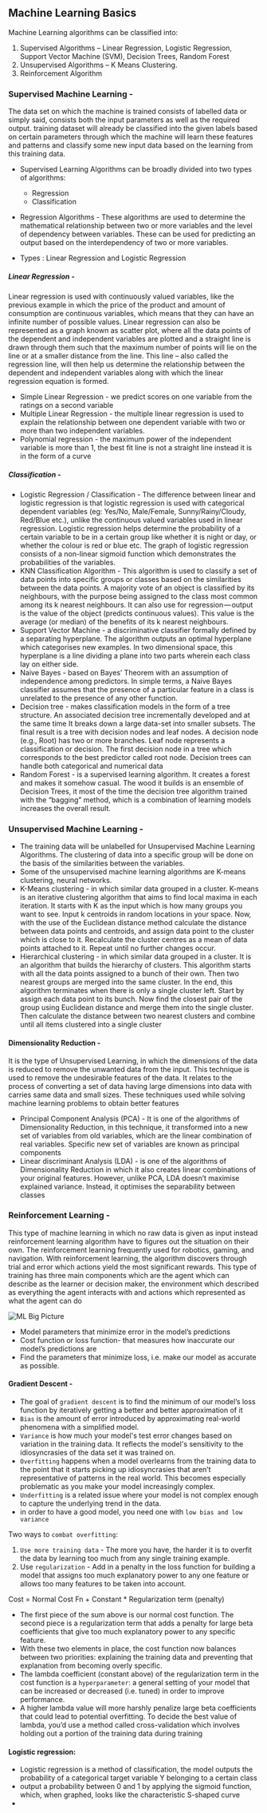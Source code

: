 ## Machine Learning Basics

Machine Learning algorithms can be classified into:

1. Supervised Algorithms – Linear Regression, Logistic Regression, Support Vector Machine (SVM), Decision Trees, Random Forest
2. Unsupervised Algorithms – K Means Clustering.
3. Reinforcement Algorithm

### Supervised Machine Learning - 
The data set on which the machine is trained consists of labelled data or simply said, consists both the input parameters as well as the required output. training dataset will already be classified into the given labels based on certain parameters through which the machine will learn these features and patterns and classify some new input data based on the learning from this training data.

* Supervised Learning Algorithms can be broadly divided into two types of algorithms:
    * Regression
    * Classification

* Regression Algorithms - These algorithms are used to determine the mathematical relationship between two or more variables and the level of dependency between variables. These can be used for predicting an output based on the interdependency of two or more variables.    
* Types : Linear Regression and Logistic Regression

##### Linear Regression - 
Linear regression is used with continuously valued variables, like the previous example in which the price of the product and amount of consumption are continuous variables, which means that they can have an infinite number of possible values. Linear regression can also be represented as a graph known as scatter plot, where all the data points of the dependent and independent variables are plotted and a straight line is drawn through them such that the maximum number of points will lie on the line or at a smaller distance from the line. This line – also called the regression line, will then help us determine the relationship between the dependent and independent variables along with which the linear regression equation is formed.
* Simple Linear Regression - we predict scores on one variable from the ratings on a second variable
* Multiple Linear Regression - the multiple linear regression is used to explain the relationship between one dependent variable with two or more than two independent variables.
* Polynomial regression - the maximum power of the independent variable is more than 1, the best fit line is not a straight line instead it is in the form of a curve

##### Classification - 
* Logistic Regression / Classification - The difference between linear and logistic regression is that logistic regression is used with categorical dependent variables (eg: Yes/No, Male/Female, Sunny/Rainy/Cloudy, Red/Blue etc.), unlike the continuous valued variables used in linear regression. Logistic regression helps determine the probability of a certain variable to be in a certain group like whether it is night or day, or whether the colour is red or blue etc. The graph of logistic regression consists of a non-linear sigmoid function which demonstrates the probabilities of the variables.
* KNN Classification Algorithm - This algorithm is used to classify a set of data points into specific groups or classes based on the similarities between the data points. A majority vote of an object is classified by its neighbours, with the purpose being assigned to the class most common among its k nearest neighbours. It can also use for regression — output is the value of the object (predicts continuous values). This value is the average (or median) of the benefits of its k nearest neighbours.
* Support Vector Machine - a discriminative classifier formally defined by a separating hyperplane. The algorithm outputs an optimal hyperplane which categorises new examples. In two dimensional space, this hyperplane is a line dividing a plane into two parts wherein each class lay on either side.
* Naive Bayes - based on Bayes’ Theorem with an assumption of independence among predictors. In simple terms, a Naive Bayes classifier assumes that the presence of a particular feature in a class is unrelated to the presence of any other function. 
* Decision tree - makes classification models in the form of a tree structure. An associated decision tree incrementally developed and at the same time It breaks down a large data-set into smaller subsets. The final result is a tree with decision nodes and leaf nodes. A decision node (e.g., Root) has two or more branches. Leaf node represents a classification or decision. The first decision node in a tree which corresponds to the best predictor called root node. Decision trees can handle both categorical and numerical data  
* Random Forest - is a supervised learning algorithm. It creates a forest and makes it somehow casual. The wood it builds is an ensemble of Decision Trees, it most of the time the decision tree algorithm trained with the “bagging” method, which is a combination of learning models increases the overall result.

### Unsupervised Machine Learning - 
* The training data will be unlabelled for Unsupervised Machine Learning Algorithms. The clustering of data into a specific group will be done on the basis of the similarities between the variables. 
* Some of the unsupervised machine learning algorithms are K-means clustering, neural networks.
* K-Means clustering - in which similar data grouped in a cluster. K-means is an iterative clustering algorithm that aims to find local maxima in each iteration. It starts with K as the input which is how many groups you want to see. Input k centroids in random locations in your space. Now, with the use of the Euclidean distance method calculate the distance between data points and centroids, and assign data point to the cluster which is close to it. Recalculate the cluster centres as a mean of data points attached to it. Repeat until no further changes occur.
* Hierarchical clustering - in which similar data grouped in a cluster. It is an algorithm that builds the hierarchy of clusters. This algorithm starts with all the data points assigned to a bunch of their own. Then two nearest groups are merged into the same cluster. In the end, this algorithm terminates when there is only a single cluster left. Start by assign each data point to its bunch. Now find the closest pair of the group using Euclidean distance and merge them into the single cluster. Then calculate the distance between two nearest clusters and combine until all items clustered into a single cluster  
  
#### Dimensionality Reduction -
It is the type of Unsupervised Learning, in which the dimensions of the data is reduced to remove the unwanted data from the input. This technique is used to remove the undesirable features of the data. It relates to the process of converting a set of data having large dimensions into data with carries same data and small sizes. These techniques used while solving machine learning problems to obtain better features

* Principal Component Analysis (PCA) - It is one of the algorithms of Dimensionality Reduction, in this technique, it transformed into a new set of variables from old variables, which are the linear combination of real variables. Specific new set of variables are known as principal components 
* Linear discriminant Analysis (LDA) - is one of the algorithms of Dimensionality Reduction in which it also creates linear combinations of your original features. However, unlike PCA, LDA doesn’t maximise explained variance. Instead, it optimises the separability between classes


### Reinforcement Learning - 
This type of machine learning in which no raw data is given as input instead reinforcement learning algorithm have to figures out the situation on their own. The reinforcement learning frequently used for robotics, gaming, and navigation. With reinforcement learning, the algorithm discovers through trial and error which actions yield the most significant rewards. This type of training has three main components which are the agent which can describe as the learner or decision maker, the environment which described as everything the agent interacts with and actions which represented as what the agent can do

![ML Big Picture](src/content/AppliedML.png)


* Model parameters that minimize error in the model’s predictions
* Cost function or loss function-  that measures how inaccurate our model’s predictions are
* Find the parameters that minimize loss, i.e. make our model as accurate as possible.

#### Gradient Descent -
* The goal of `gradient descent` is to find the minimum of our model’s loss function by iteratively getting a better and better approximation of it
* `Bias` is the amount of error introduced by approximating real-world phenomena with a simplified model.
* `Variance` is how much your model's test error changes based on variation in the training data. It reflects the model's sensitivity to the idiosyncrasies of the data set it was trained on.
* `Overfitting` happens when a model overlearns from the training data to the point that it starts picking up idiosyncrasies that aren’t representative of patterns in the real world. This becomes especially problematic as you make your model increasingly complex. 
* `Underfitting` is a related issue where your model is not complex enough to capture the underlying trend in the data.
* in order to have a good model, you need one with `low bias and low variance`

Two ways to `combat overfitting`:
1. `Use more training data` - The more you have, the harder it is to overfit the data by learning too much from any single training example.
2. Use `regularization` - Add in a penalty in the loss function for building a model that assigns too much explanatory power to any one feature or allows too many features to be taken into account.

Cost = Normal Cost Fn + Constant * Regularization term (penalty)

- The first piece of the sum above is our normal cost function. The second piece is a regularization term that adds a penalty for large beta coefficients that give too much explanatory power to any specific feature. 
- With these two elements in place, the cost function now balances between two priorities: explaining the training data and preventing that explanation from becoming overly specific.
- The lambda coefficient (constant above) of the regularization term in the cost function is a `hyperparameter`: a general setting of your model that can be increased or decreased (i.e. tuned) in order to improve performance. 
- A higher lambda value will more harshly penalize large beta coefficients that could lead to potential overfitting. To decide the best value of lambda, you’d use a method called cross-validation which involves holding out a portion of the training data during training

#### Logistic regression: 
- Logistic regression is a method of classification, the model outputs the probability of a categorical target variable Y belonging to a certain class
- output a probability between 0 and 1 by applying the sigmoid function, which, when graphed, looks like the characteristic S-shaped curve 
- 

